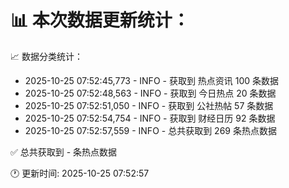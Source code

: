 📊 本次数据更新统计：
==========================

📈 数据分类统计：
- 2025-10-25 07:52:45,773 - INFO - 获取到 热点资讯 100 条数据
- 2025-10-25 07:52:48,563 - INFO - 获取到 今日热点 20 条数据
- 2025-10-25 07:52:51,050 - INFO - 获取到 公社热帖 57 条数据
- 2025-10-25 07:52:54,754 - INFO - 获取到 财经日历 92 条数据
- 2025-10-25 07:52:57,559 - INFO - 总共获取到 269 条热点数据

✅ 总共获取到 - 条热点数据

🕐 更新时间: 2025-10-25 07:52:57
